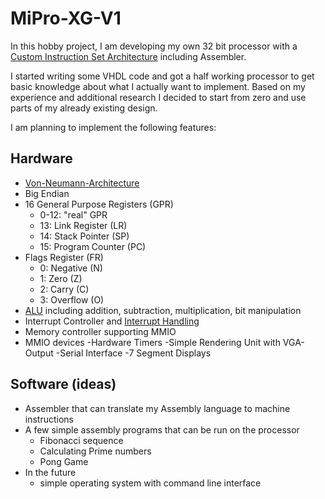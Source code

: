 # MiPro-XG-V1

In this hobby project, I am developing my own 32 bit processor with a [Custom Instruction Set Architecture](docs/InstructionSetArchitecture.md) including Assembler.

I started writing some VHDL code and got a half working processor to get basic knowledge about what I actually want to implement.
Based on my experience and additional research I decided to start from zero and use parts of my already existing design.

I am planning to implement the following features:

## Hardware 

- [Von-Neumann-Architecture](docs/HighLevelHardwareArchitecture.drawio.svg)
- Big Endian
- 16 General Purpose Registers (GPR)
  - 0-12: "real" GPR
  - 13: Link Register (LR)
  - 14: Stack Pointer (SP)
  - 15: Program Counter (PC)
- Flags Register (FR)
  - 0: Negative (N)
  - 1: Zero (Z)
  - 2: Carry (C)
  - 3: Overflow (O)
- [ALU](docs/ALU.drawio.svg) including addition, subtraction, multiplication, bit manipulation
- Interrupt Controller and [Interrupt Handling](docs/InterruptHandling.md)
- Memory controller supporting MMIO
- MMIO devices
  -Hardware Timers
  -Simple Rendering Unit with VGA-Output
  -Serial Interface
  -7 Segment Displays


## Software (ideas)

- Assembler that can translate my Assembly language to machine instructions
- A few simple assembly programs that can be run on the processor
  - Fibonacci sequence
  - Calculating Prime numbers
  - Pong Game
- In the future
  - simple operating system with command line interface 
